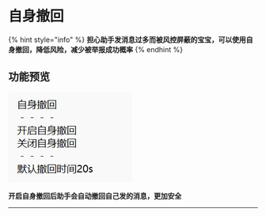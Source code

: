 # 自身撤回

{% hint style="info" %}
**担心助手发消息过多而被风控屏蔽的宝宝，可以使用自身撤回，降低风险，减少被举报成功概率**
{% endhint %}

## **功能预览**

****![](<../.gitbook/assets/image (7).png>)****

**开启自身撤回后助手会自动撤回自己发的消息，更加安全**

****
